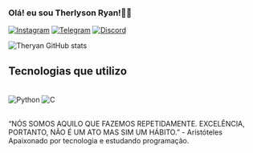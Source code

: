 ### Olá! eu sou Therlyson Ryan!👩‍💻
[![Instagram](https://img.shields.io/badge/Instagram-E4405F?style=for-the-badge&logo=instagram&logoColor=white)](https://instagram.com/theeryan)
[![Telegram](https://img.shields.io/badge/Telegram-2CA5E0?style=for-the-badge&logo=telegram&logoColor=white)](https://telegram.com/theryan7)
[![Discord](https://img.shields.io/badge/Discord-7289DA?style=for-the-badge&logo=discord&logoColor=white)](https://discord.com/therlyson_ryan)

![Theryan GitHub stats](https://github-readme-stats.vercel.app/api?username=Therlyson&show_icons=true&theme=dracula)

## Tecnologias que utilizo

<div style="display: inline_block"><br/>
    <img align= "center" alt="Python" src="https://img.shields.io/badge/Python-3776AB?style=for-the-badge&logo=python&logoColor=white" />
    <img align= "center" alt="C" src="https://img.shields.io/badge/C-00599C?style=for-the-badge&logo=c&logoColor=white" />
</div><br/>

“NÓS SOMOS AQUILO QUE FAZEMOS REPETIDAMENTE. EXCELÊNCIA, PORTANTO, NÃO É UM ATO MAS SIM UM HÁBITO.” - Aristóteles<br/>
Apaixonado por tecnologia e estudando programação.
